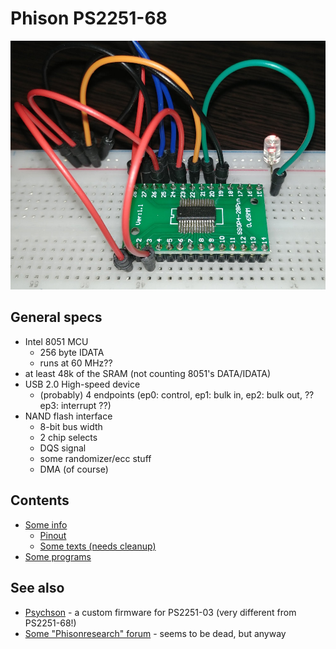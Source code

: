 # Phison PS2251-68

![PS2251-68 on a Breadboard](ps2251-68_breadboard.jpg)

## General specs

- Intel 8051 MCU
  - 256 byte IDATA
  - runs at 60 MHz??
- at least 48k of the SRAM (not counting 8051's DATA/IDATA)
- USB 2.0 High-speed device
  - (probably) 4 endpoints (ep0: control, ep1: bulk in, ep2: bulk out, ?? ep3: interrupt ??)
- NAND flash interface
  - 8-bit bus width
  - 2 chip selects
  - DQS signal
  - some randomizer/ecc stuff
  - DMA (of course)

## Contents

- [Some info](info/)
  - [Pinout](info/pinout.md)
  - [Some texts (needs cleanup)](info/texts/)
- [Some programs](progs/)

## See also

- [Psychson](https://github.com/brandonlw/Psychson) - a custom firmware for PS2251-03 (very different from PS2251-68!)
- [Some "Phisonresearch" forum](https://phisonresearch.freeforums.net/) - seems to be dead, but anyway
